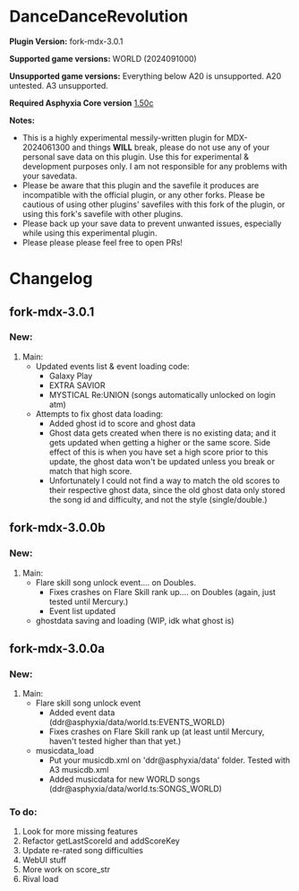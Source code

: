 # DanceDanceRevolution

**Plugin Version:** fork-mdx-3.0.1

**Supported game versions:** WORLD (2024091000)

**Unsupported game versions:** Everything below A20 is unsupported. A20 untested. A3 unsupported.

**Required Asphyxia Core version** [1.50c](https://github.com/asphyxia-core/asphyxia-core.github.io/releases/tag/v1.50)

**Notes:**
- This is a highly experimental messily-written plugin for MDX-2024061300 and things **WILL** break, please do not use any of your personal save data on this plugin. Use this for experimental & development purposes only. I am not responsible for any problems with your savedata. 
- Please be aware that this plugin and the savefile it produces are incompatible with the official plugin, or any other forks. Please be cautious of using other plugins' savefiles with this fork of the plugin, or using this fork's savefile with other plugins.
- Please back up your save data to prevent unwanted issues, especially while using this experimental plugin.
- Please please please feel free to open PRs!


Changelog
===========
## fork-mdx-3.0.1

### New:

1. Main:
	- Updated events list & event loading code: 
		- Galaxy Play
		- EXTRA SAVIOR
		- MYSTICAL Re:UNION (songs automatically unlocked on login atm)
	- Attempts to fix ghost data loading:
		- Added ghost id to score and ghost data
		- Ghost data gets created when there is no existing data; and it gets updated when getting a higher or the same score. Side effect of this is when you have set a high score prior to this update, the ghost data won't be updated unless you break or match that high score. 
		- Unfortunately I could not find a way to match the old scores to their respective ghost data, since the old ghost data only stored the song id and difficulty, and not the style (single/double.)


## fork-mdx-3.0.0b

### New:

1. Main:
	- Flare skill song unlock event.... on Doubles.
		- Fixes crashes on Flare Skill rank up.... on Doubles (again, just tested until Mercury.)
		- Event list updated
	- ghostdata saving and loading (WIP, idk what ghost is)


## fork-mdx-3.0.0a

### New:

1. Main:
	- Flare skill song unlock event
		- Added event data (ddr@asphyxia/data/world.ts:EVENTS_WORLD)
		- Fixes crashes on Flare Skill rank up (at least until Mercury, haven't tested higher than that yet.)
	- musicdata_load
		- Put your musicdb.xml on 'ddr@asphyxia/data' folder. Tested with A3 musicdb.xml
		- Added musicdata for new WORLD songs (ddr@asphyxia/data/world.ts:SONGS_WORLD)


### To do:

1. Look for more missing features
2. Refactor getLastScoreId and addScoreKey
3. Update re-rated song difficulties
4. WebUI stuff
5. More work on score_str
6. Rival load

